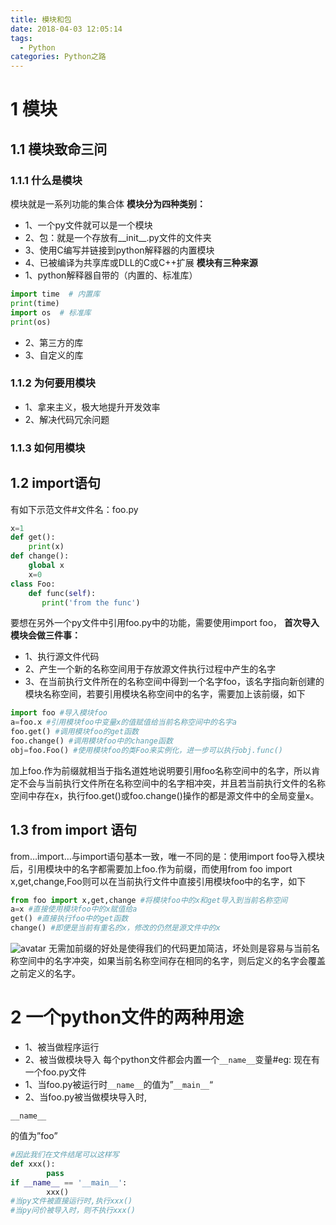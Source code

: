 ```yaml
---
title: 模块和包
date: 2018-04-03 12:05:14
tags:
  - Python
categories: Python之路
---
```


# 1 模块

<!--more-->

## 1.1  模块致命三问
### 1.1.1 什么是模块
模块就是一系列功能的集合体
**模块分为四种类别：**
- 1、一个py文件就可以是一个模块
- 2、包：就是一个存放有__init__.py文件的文件夹
- 3、使用C编写并链接到python解释器的内置模块
- 4、已被编译为共享库或DLL的C或C++扩展
**模块有三种来源**
- 1、python解释器自带的（内置的、标准库）
```python
import time  # 内置库
print(time)
import os  # 标准库
print(os)
```
- 2、第三方的库
- 3、自定义的库
### 1.1.2 为何要用模块
- 1、拿来主义，极大地提升开发效率
- 2、解决代码冗余问题
### 1.1.3 如何用模块
## 1.2 import语句
有如下示范文件#文件名：foo.py
```python
x=1
def get():
    print(x)
def change():
    global x
    x=0
class Foo:
    def func(self):
       print('from the func')
```
要想在另外一个py文件中引用foo.py中的功能，需要使用import foo，
**首次导入模块会做三件事：**
- 1、执行源文件代码
- 2、产生一个新的名称空间用于存放源文件执行过程中产生的名字
- 3、在当前执行文件所在的名称空间中得到一个名字foo，该名字指向新创建的模块名称空间，若要引用模块名称空间中的名字，需要加上该前缀，如下
```python
import foo #导入模块foo
a=foo.x #引用模块foo中变量x的值赋值给当前名称空间中的名字a
foo.get() #调用模块foo的get函数
foo.change() #调用模块foo中的change函数
obj=foo.Foo() #使用模块foo的类Foo来实例化，进一步可以执行obj.func()
```
加上foo.作为前缀就相当于指名道姓地说明要引用foo名称空间中的名字，所以肯定不会与当前执行文件所在名称空间中的名字相冲突，并且若当前执行文件的名称空间中存在x，执行foo.get()或foo.change()操作的都是源文件中的全局变量x。
## 1.3 from import 语句
from…import…与import语句基本一致，唯一不同的是：使用import foo导入模块后，引用模块中的名字都需要加上foo.作为前缀，而使用from foo import x,get,change,Foo则可以在当前执行文件中直接引用模块foo中的名字，如下
```python
from foo import x,get,change #将模块foo中的x和get导入到当前名称空间
a=x #直接使用模块foo中的x赋值给a
get() #直接执行foo中的get函数
change() #即便是当前有重名的x，修改的仍然是源文件中的x
```
![avatar](https://michaeldong1024.github.io/Users/dgt/Downloads/day14/Me/f_import.png)
无需加前缀的好处是使得我们的代码更加简洁，坏处则是容易与当前名称空间中的名字冲突，如果当前名称空间存在相同的名字，则后定义的名字会覆盖之前定义的名字。

# 2 一个python文件的两种用途
- 1、被当做程序运行
- 2、被当做模块导入
每个python文件都会内置一个`__name__`变量#eg: 现在有一个foo.py文件
- 1、当foo.py被运行时`__name__`的值为”`__main__`“
- 2、当foo.py被当做模块导入时,

```
__name__
```
的值为”foo”
```python
#因此我们在文件结尾可以这样写
def xxx():
		pass
if __name__ == '__main__':
		xxx()
#当py文件被直接运行时,执行xxx()
#当py问价被导入时，则不执行xxx()
```

